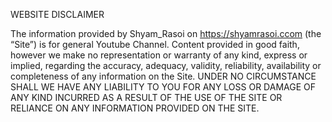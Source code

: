 WEBSITE DISCLAIMER

The information provided by Shyam_Rasoi on https://shyamrasoi.ccom (the “Site”)
is for general Youtube Channel. Content provided in good faith, however we make no 
representation or warranty of any kind, express or implied, regarding the accuracy, adequacy, validity, reliability, 
availability or completeness of any information on the Site. UNDER NO CIRCUMSTANCE SHALL WE HAVE ANY LIABILITY TO YOU 
FOR ANY LOSS OR DAMAGE OF ANY KIND INCURRED AS A RESULT OF THE USE OF THE SITE OR RELIANCE ON ANY INFORMATION PROVIDED 
ON THE SITE. 
